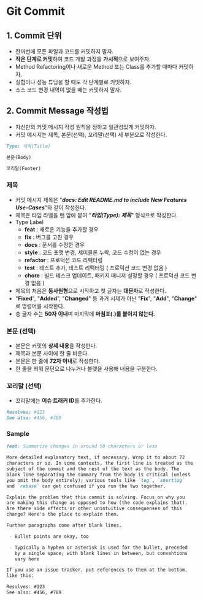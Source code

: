 # Git Commit

## 1. Commit 단위

* 한꺼번에 모든 파일과 코드를 커밋하지 말자.
* **작은 단계로 커밋**하여 코드 개발 과정을 **가시적**으로 보여주자.
* Method Refactoring이나 새로운 Method 또는 Class를 추가할 때마다 커밋하자.
* 실험이나 성능 튜닝을 할 때도 각 단계별로 커밋하자.
* 소스 코드 변경 내역이 없을 때는 커밋하지 말자.



## 2. Commit Message 작성법

* 자신만의 커밋 메시지 작성 원칙을 정하고 일관성있게 커밋하자.
* 커밋 메시지는 제목, 본문(선택), 꼬리말(선택) 세 부분으로 작성한다.

```markdown
Type: 제목(Title)

본문(Body)

꼬리말(Footer)
```



### 제목

* 커밋 메시지 제목은 "***docs: Edit README.md to include New Features Use-Cases***"와 같이 작성한다.
* 제목은 타입 라벨을 맨 앞에 붙여 "***타입(Type): 제목***" 형식으로 작성한다.
* Type Label
  * **feat** : 새로운 기능을 추가할 경우
  * **fix** : 버그를 고친 경우
  * **docs** : 문서를 수정한 경우
  * **style** : 코드 포맷 변경, 세미콜론 누락, 코드 수정이 없는 경우
  * **refactor** : 프로덕션 코드 리팩터링
  * **test** : 테스트 추가, 테스트 리팩터링 ( 프로덕션 코드 변경 없음 )
  * **chore** : 빌드 테스크 업데이트, 패키지 매니저 설정할 경우 ( 프로덕션 코드 변경 없음 )
* 제목의 처음은 **동사원형**으로 시작하고 첫 글자는 **대문자**로 작성한다.
* "**Fixed**", "**Added**", "**Changed**" 등 과거 시제가 아닌 "**Fix**", "**Add**", "**Change**" 로 명령어를 시작한다.
* 총 글자 수는 **50자 이내**며 마지막에 **마침표(.)를 붙이지 않는다.**



### 본문 (선택)

* 본문은 커밋의 **상세 내용**을 작성한다.
* 제목과 본문 사이에 한 줄 비운다.
* 본문은 한 줄에 **72자 이내**로 작성한다.
* 한 줄을 띄워 문단으로 나누거나 불렛을 사용해 내용을 구분한다.



### 꼬리말 (선택)

* 꼬리말에는 **이슈 트래커 ID**를 추가한다.

```markdown
Resolves: #123
See also: #456, #789
```



### Sample

```markdown
feat: Summarize changes in around 50 characters or less

More detailed explanatory text, if necessary. Wrap it to about 72
characters or so. In some contexts, the first line is treated as the
subject of the commit and the rest of the text as the body. The
blank line separating the summary from the body is critical (unless
you omit the body entirely); various tools like `log`, `shortlog`
and `rebase` can get confused if you run the two together.

Explain the problem that this commit is solving. Focus on why you
are making this change as opposed to how (the code explains that).
Are there side effects or other unintuitive consequenses of this
change? Here's the place to explain them.

Further paragraphs come after blank lines.

 - Bullet points are okay, too

 - Typically a hyphen or asterisk is used for the bullet, preceded
   by a single space, with blank lines in between, but conventions
   vary here

If you use an issue tracker, put references to them at the bottom,
like this:

Resolves: #123
See also: #456, #789
```